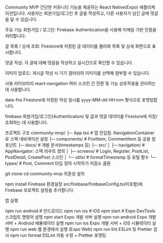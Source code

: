 Community MVP
간단한 커뮤니티 기능을 제공하는 React Native(Expo) 애플리케이션입니다.
사용자는 회원가입/로그인 후 글을 작성하고, 다른 사용자가 남긴 글에 댓글을 달 수 있습니다.

주요 기능
회원가입 / 로그인: Firebase Authentication을 사용해 이메일 기반 인증을 처리합니다.

글 목록 / 상세 조회: Firestore에 저장된 글 데이터를 불러와 목록 및 상세 화면으로 표시합니다.

댓글 작성: 각 글에 대해 댓글을 작성하고 실시간으로 확인할 수 있습니다.

이미지 업로드: 게시글 작성 시 기기 갤러리의 이미지를 선택해 첨부할 수 있습니다.

사용 라이브러리
react-navigation
여러 스크린 간 전환 및 기능 상호작용을 관리하는 데 사용합니다.

date-fns
Firestore에 저장된 작성 일시를 yyyy-MM-dd HH:mm 형식으로 포맷팅합니다.

firebase
회원가입/로그인(Authentication) 및 글과 댓글 데이터를 Firestore에 저장/조회하는 데 사용합니다.

프로젝트 구조
community-mvp/
├─ App.tsx                # 앱 진입점. NavigationContainer로 스택 네비게이션 설정
├─ components/            # PostItem, CommentItem 등 공용 컴포넌트
├─ docs/                  # 개발 문서(timestamps 등)
├─ src/
│  ├─ navigation/         # AppNavigator: 스택 라우트 정의
│  ├─ screens/            # Login, Register, PostList, PostDetail, CreatePost 스크린
│  └─ utils/              # formatTimestamp 등 유틸 함수
└─ types/                 # Post, Comment 타입 정의
시작하기
저장소 클론

git clone <repository-url>
cd community-mvp
의존성 설치

npm install
Firebase 환경설정
src/firebase/firebaseConfig.ts(미포함)에 Firebase 프로젝트 설정을 추가합니다.

앱 실행

npm run android    # 안드로이드
npm run ios        # iOS
npm start          # Expo DevTools
스크립트
명령어	설명
npm start	Expo 개발 서버 실행
npm run android	Expo 개발 서버 + Android 에뮬레이터 실행
npm run ios	Expo 개발 서버 + iOS 시뮬레이터 실행
npm run web	웹 환경에서 실행 (Expo Web)
npm run lint	ESLint 및 Prettier 검사
npm run format	ESLint 자동 수정 + Prettier 포맷팅

